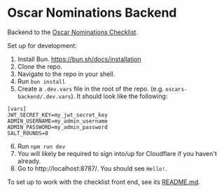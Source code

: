 # Oscar Nominations Backend

Backend to the [Oscar Nominations Checklist](https://github.com/preraku/oscar-checklist).

Set up for development:

1. Install Bun. https://bun.sh/docs/installation
2. Clone the repo.
3. Navigate to the repo in your shell.
4. Run `bun install`
5. Create a `.dev.vars` file in the root of the repo. (e.g. `oscars-backend/.dev.vars`). It should look like the following:

```
[vars]
JWT_SECRET_KEY=my_jwt_secret_key
ADMIN_USERNAME=my_admin_username
ADMIN_PASSWORD=my_admin_password
SALT_ROUNDS=8
```

6. Run `npm run dev`
7. You will likely be required to sign into/up for Cloudflare if you haven't already.
8. Go to http://localhost:8787/. You should see `Hello!`.

To set up to work with the checklist front end, see its [README.md](https://github.com/preraku/oscar-checklist?tab=readme-ov-file).
